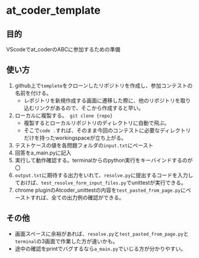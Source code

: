 # at_coder_template
## 目的
VScodeでat_coderのABCに参加するための準備

## 使い方
1. github上で`templete`をクローンしたリポジトリを作成し、参加コンテストの名前を付ける。
   * レポジトリを新規作成する画面に遷移した際に、他のリポジトリを取り込むリンクがあるので、そこから作成すると早い。 
2. ローカルに複製する。　`git clone {repo}`
   * 複製するとローカルリポジトリのディレクトリに自動で飛ぶ。
   * そこで`code .`すれば、そのまま今回のコンテストに必要なディレクトリだけを持ったworkingspaceが立ち上がる。
3. テストケースの値を各問題フォルダの`input.txt`にペースト
4. 回答をa_main.pyに記入
5. 実行して動作確認する。terminalからのpython実行をキーバインドするのが〇
6. `output.txt`に期待する出力をいれて、`resolve.py`に提出するコードを入力しておけば、`test_resolve_form_input_files.py`でunittestが実行できる。
7. chrome pluginのAtcoder_unittestの内容を`test_pasted_from_page.py`にペーストすれば、全ての出力例の確認ができる。


## その他
* 画面スペースに余裕があれば、`resolve.py`と`test_pasted_from_page.py`と`terminal`の3画面で作業した方が速いかも。
* 途中の確認をprintでバグするなら`a_main.py`でいじる方が分かりやすい。
